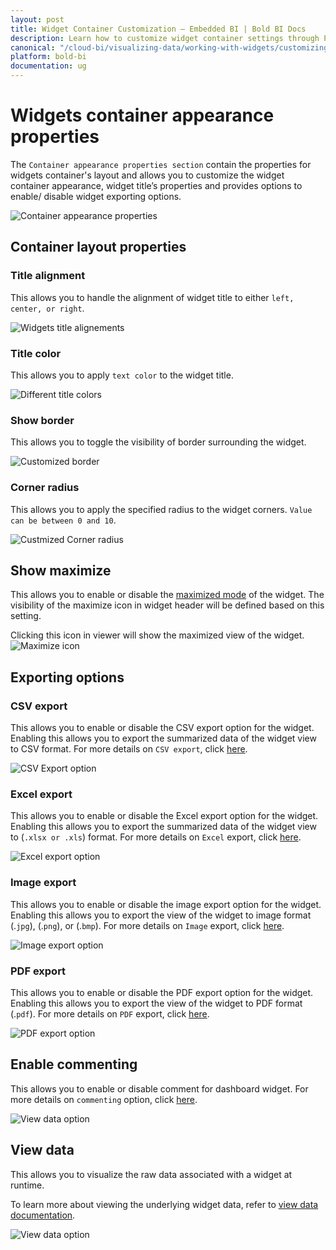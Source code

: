 ```yaml
---
layout: post
title: Widget Container Customization – Embedded BI | Bold BI Docs
description: Learn how to customize widget container settings through Properties pane in Bold BI Embedded dashboard.
canonical: "/cloud-bi/visualizing-data/working-with-widgets/customizing-container-appearance/"
platform: bold-bi
documentation: ug
---
```


# Widgets container appearance properties

The `Container appearance properties section` contain the properties for widgets container's layout and allows you to customize the widget container appearance, widget title’s properties and provides options to enable/ disable widget exporting options.

![Container appearance properties](/static/assets/embedded/visualizing-data/working-with-widgets/images/ContainerAppearance12.png)

## Container layout properties

### Title alignment

This allows you to handle the alignment of widget title to either `left, center, or right`.

![Widgets title alignements](/static/assets/embedded/visualizing-data/working-with-widgets/images/ContainerAppearance1.png)

### Title color

This allows you to apply `text color` to the widget title.

![Different title colors](/static/assets/embedded/visualizing-data/working-with-widgets/images/ContainerAppearance2.png)

### Show border

This allows you to toggle the visibility of border surrounding the widget.

![Customized border](/static/assets/embedded/visualizing-data/working-with-widgets/images/ContainerAppearance3.png)

### Corner radius

This allows you to apply the specified radius to the widget corners. `Value can be between 0 and 10`.

![Custmized Corner radius](/static/assets/embedded/visualizing-data/working-with-widgets/images/ContainerAppearance4.png)

## Show maximize

This allows you to enable or disable the [maximized mode](/embedded-bi/working-with-dashboards/preview-dashboard/exporting-reports-from-widgets/maximizing-widget-view/) of the widget. The visibility of the maximize icon in widget header will be defined based on this setting. 

Clicking this icon in viewer will show the maximized view of the widget.
![Maximize icon](/static/assets/embedded/visualizing-data/working-with-widgets/images/ContainerAppearance5.png)

## Exporting options

### CSV export

This allows you to enable or disable the CSV export option for the widget. Enabling this allows you to export the summarized data of the widget view to CSV format.
For more details on `CSV export`, click [here](/embedded-bi/working-with-dashboards/preview-dashboard/exporting-reports-from-widgets/exporting-options/#exporting-widget-to-csv).

![CSV Export option](/static/assets/embedded/visualizing-data/working-with-widgets/images/ContainerAppearance9.png)

### Excel export
This allows you to enable or disable the Excel export option for the widget. Enabling this allows you to export the summarized data of the widget view to (`.xlsx or .xls`) format.
For more details on `Excel` export, click [here](/embedded-bi/working-with-dashboards/preview-dashboard/exporting-reports-from-widgets/exporting-options/#exporting-widget-to-excel).

![Excel export option](/static/assets/embedded/visualizing-data/working-with-widgets/images/ContainerAppearance10.png)

### Image export
This allows you to enable or disable the image export option for the widget. Enabling this allows you to export the view of the widget to image format (.`jpg`), (.`png`), or (.`bmp`).
For more details on `Image` export, click [here](/embedded-bi/working-with-dashboards/preview-dashboard/exporting-reports-from-widgets/exporting-options/#exporting-widget-to-image).

![Image export option](/static/assets/embedded/visualizing-data/working-with-widgets/images/ContainerAppearance8.png)

### PDF export

This allows you to enable or disable the PDF export option for the widget. Enabling this allows you to export the view of the widget to PDF format (.`pdf`). 
For more details on `PDF` export, click [here](/embedded-bi/working-with-dashboards/preview-dashboard/exporting-reports-from-widgets/exporting-options/#exporting-widget-to-pdf). 

![PDF export option](/static/assets/embedded/visualizing-data/working-with-widgets/images/ContainerAppearance7.png)

## Enable commenting

This allows you to enable or disable comment for dashboard widget. 
For more details on `commenting` option, click [here](/embedded-bi/visualizing-data/working-with-widgets/commenting-widget/).

![View data option](/static/assets/embedded/visualizing-data/working-with-widgets/images/ContainerAppearance11.png)

## View data

This allows you to visualize the raw data associated with a widget at runtime. 

To learn more about viewing the underlying widget data, refer to [view data documentation](/embedded-bi/visualizing-data/working-with-widgets/view-data/). 

![View data option](/static/assets/embedded/visualizing-data/working-with-widgets/images/ContainerAppearance6.png)



